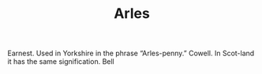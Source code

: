 ---
title: Arles
letter: A
permalink: "/definitions/arles.html"
body: Earnest. Used in Yorkshire in the phrase “Arles-penny.” Cowell. In Scot-land
  it has the same signification. Bell
published_at: '2018-07-07'
layout: post
---